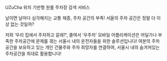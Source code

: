 UZuCha
위치 기반형 원룸 주차장 검색 서비스

날이면 날마다 심각해지는 교통 체증, 주차 공간의 부족! 서울의 주차 공간은 정말 더 이상 없는 것일까?

저희 ‘우리 집에서 주차하고 갈래?’, 줄여서 ‘우주차’ 모바일 어플리케이션은 어딜가나 부족한 주차공간에 문제를 겪는 서울시 내의 운전자들을 위한 솔루션입니다! 여분의 주차공간을 보유하고 있는 개인 건물주와 주차 희망자를 연결하여, 서울시 내의 숨겨져있는 주차공간을 최대로 활용합니다!